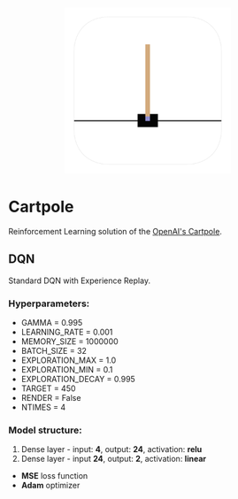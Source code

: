 <h3 align="center">
  <img src="assets/cartpole_icon_web.png" width="300">
</h3>

# Cartpole

Reinforcement Learning solution of the [OpenAI's Cartpole](https://gym.openai.com/envs/CartPole-v0/).

## DQN
Standard DQN with Experience Replay.

### Hyperparameters:

* GAMMA = 0.995
* LEARNING_RATE = 0.001
* MEMORY_SIZE = 1000000
* BATCH_SIZE = 32
* EXPLORATION_MAX = 1.0
* EXPLORATION_MIN = 0.1
* EXPLORATION_DECAY = 0.995
* TARGET = 450
* RENDER = False
* NTIMES = 4

### Model structure:

1. Dense layer - input: **4**, output: **24**, activation: **relu**
2. Dense layer - input **24**, output: **2**, activation: **linear**

* **MSE** loss function
* **Adam** optimizer